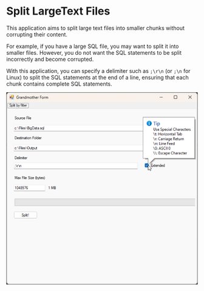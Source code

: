 # Split LargeText Files

This application aims to split large text files into smaller chunks without corrupting their content. 



For example, if you have a large SQL file, you may want to split it into smaller files. However, you do not want the SQL statements to be split incorrectly and become corrupted.

With this application, you can specify a delimiter such as `;\r\n` (or `;\n` for Linux) to split the SQL statements at the end of a line, ensuring that each chunk contains complete SQL statements.

![image-20230329003802173](README.assets/image-20230329003802173.png)